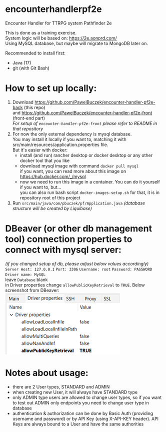 # encounterhandlerpf2e
Encounter Handler for TTRPG system Pathfinder 2e  

This is done as a training exercise.  
System logic will be based on: https://2e.aonprd.com/  
Using MySQL database, but maybe will migrate to MongoDB later on.  

Recommended to install first:
- Java (17)
- git (with Git Bash)

# How to set up locally:
1. Download https://github.com/PawelBuczek/encounter-handler-pf2e-back (this repo)  
   and https://github.com/PawelBuczek/encounter-handler-pf2e-front (front-end part)  
   *For setup of `encounter-handler-pf2e-front` please refer to README in that repository*
2. For now the only external dependency is mysql database.  
   You may install it locally if you want to, matching it with src/main/resources/application.properties file.  
   But it's easier with docker:  
   - install (and run) rancher desktop or docker desktop or any other docker tool that you like
   - download mysql image with command `docker pull mysql`  
     if you want, you can read more about this image on https://hub.docker.com/_/mysql
   - now we need to run this image in a container. You can do it yourself if you want to, but...  
     you can also run bash script `docker-images-setup.sh` for that, it is in repository root of this project
3. Run `src/main/java/com/pbuczek/pf/Application.java` *(database structure will be created by Liquibase)*

# DBeaver (or other db management tool) connection properties to connect with mysql server:
*(if you changed setup of db, please adjust below values accordingly)*  
`Server Host: 127.0.0.1`  `Port: 3306`  `Username: root`  `Password: PASSWORD`  `Driver name: MySQL`  
leave `Database` blank  
in Driver properties change `allowPublicKeyRetrieval` to `TRUE`. Below screenshot from DBeaver:  
![img.png](src/main/resources/pictures/dbeaver_driver_properties.png)

# Notes about usage:
- there are 2 User types, STANDARD and ADMIN
- when creating new User, it will always have STANDARD type
- only ADMIN type users are allowed to change user types, 
  so if you want to test out ADMIN only endpoints you need to change user type in database
- authentication & authorization can be done by Basic Auth (providing username and password)
  or by API Key (using X-API-KEY header). API Keys are always bound to a User and have the same authorities